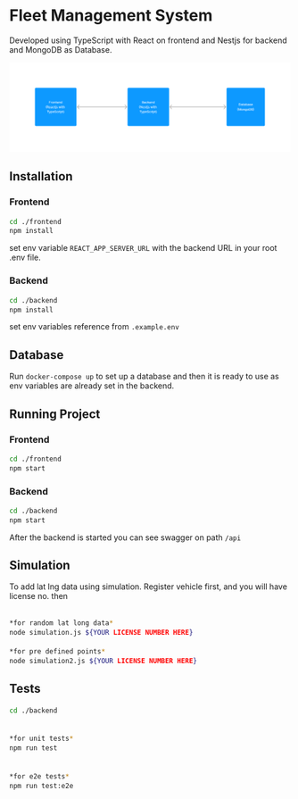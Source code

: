# Fleet Management System

Developed using TypeScript with React on frontend and Nestjs for backend and MongoDB as Database.

![Architecture](./Architecture.png)

## Installation

### Frontend
```bash
cd ./frontend
npm install
```
set env variable `REACT_APP_SERVER_URL` with the backend URL in your root .env file.

### Backend
```bash
cd ./backend
npm install
```

set env variables reference from `.example.env`

## Database
Run ``docker-compose up`` to set up a database and then it is ready to use as env variables are already set in the backend.

## Running Project

### Frontend
```bash
cd ./frontend
npm start
```

### Backend
```bash
cd ./backend
npm start
```

After the backend is started you can see swagger on path `/api`

## Simulation
To add lat lng data using simulation. Register vehicle first, and you will have license no. then
```bash

*for random lat long data*
node simulation.js ${YOUR LICENSE NUMBER HERE}

*for pre defined points*
node simulation2.js ${YOUR LICENSE NUMBER HERE}
```

## Tests
```bash
cd ./backend


*for unit tests*
npm run test


*for e2e tests*
npm run test:e2e

```